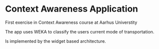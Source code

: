 # Context Awareness Application
First exercise in Context Awareness course at Aarhus Universtity

The app uses WEKA to classify the users current mode of transportation.

Is implemented by the widget based architecture.
